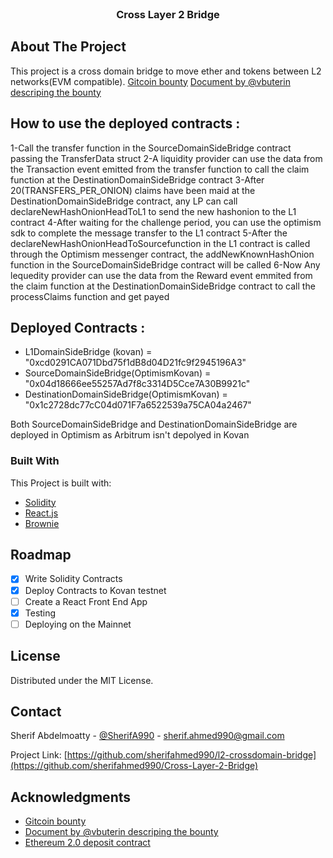 <!-- PROJECT LOGO -->
<br />
<div align="center">
  <h3 align="center">Cross Layer 2 Bridge</h3>
</div>

<!-- ABOUT THE PROJECT -->
## About The Project

This project is a cross domain bridge to move ether and tokens between L2 networks(EVM compatible).
<a href='https://gitcoin.co/issue/gitcoinco/skunkworks/253/100027342'>Gitcoin bounty</a>
<a href='https://notes.ethereum.org/@vbuterin/cross_layer_2_bridges'>Document by @vbuterin descriping the bounty</a>

## How to use the deployed contracts :
1-Call the transfer function in the SourceDomainSideBridge contract passing the TransferData struct
2-A liquidity provider can use the data from the Transaction event emitted from the transfer function to call the claim function at the DestinationDomainSideBridge contract
3-After 20(TRANSFERS_PER_ONION) claims have been maid at the DestinationDomainSideBridge contract, any LP can call declareNewHashOnionHeadToL1 to send the new hashonion to the L1 contract
4-After waiting for the challenge period, you can use the optimism sdk to complete the message transfer to the L1 contract
5-After the declareNewHashOnionHeadToSourcefunction in the L1 contract is called through the Optimism messenger contract, the addNewKnownHashOnion function in the SourceDomainSideBridge contract will be called
6-Now Any lequedity provider can use the data from the Reward event emmited from the claim function at the DestinationDomainSideBridge contract to call the processClaims function and get payed

## Deployed Contracts :
* L1DomainSideBridge (kovan) = "0xcd0291CA071Dbd75f1dB8d04D21fc9f2945196A3"
* SourceDomainSideBridge(OptimismKovan) = "0x04d18666ee55257Ad7f8c3314D5Cce7A30B9921c"
* DestinationDomainSideBridge(OptimismKovan) = "0x1c2728dc77cC04d071F7a6522539a75CA04a2467"

Both SourceDomainSideBridge and DestinationDomainSideBridge are deployed in Optimism as Arbitrum isn't depolyed in Kovan

### Built With

This Project is built with:

* [Solidity](https://soliditylang.org)
* [React.js](https://reactjs.org/)
* [Brownie](https://eth-brownie.readthedocs.io/)

<!-- ROADMAP -->
## Roadmap

- [x] Write Solidity Contracts
- [x] Deploy Contracts to Kovan testnet
- [ ] Create a React Front End App
- [x] Testing
- [ ] Deploying on the Mainnet

<!-- LICENSE -->
## License

Distributed under the MIT License.

<!-- CONTACT -->
## Contact

Sherif Abdelmoatty - [@SherifA990](https://twitter.com/SherifA990) - sherif.ahmed990@gmail.com

Project Link: [https://github.com/sherifahmed990/l2-crossdomain-bridge](https://github.com/sherifahmed990/Cross-Layer-2-Bridge)

<!-- ACKNOWLEDGMENTS -->
## Acknowledgments

* <a href='https://gitcoin.co/issue/gitcoinco/skunkworks/253/100027342'>Gitcoin bounty</a>
* <a href='https://notes.ethereum.org/@vbuterin/cross_layer_2_bridges'>Document by @vbuterin descriping the bounty</a>
* <a href='https://etherscan.io/address/0x00000000219ab540356cbb839cbe05303d7705fa'>Ethereum 2.0 deposit contract</a>
